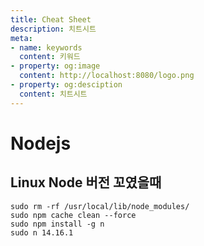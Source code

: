 ```yaml
---
title: Cheat Sheet
description: 치트시트
meta:
- name: keywords
  content: 키워드
- property: og:image
  content: http://localhost:8080/logo.png
- property: og:desciption
  content: 치트시트
---
```


# Nodejs
## Linux Node 버전 꼬였을때
```batch
sudo rm -rf /usr/local/lib/node_modules/
sudo npm cache clean --force
sudo npm install -g n
sudo n 14.16.1
```